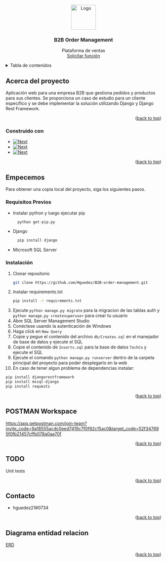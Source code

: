 <!-- PROJECT LOGO -->
<br />
<div align="center">
  <a href="https://www.tribuco.mx/">
    <img src="https://www.tribuco.mx/static/logo.png" alt="Logo" width="80" height="80">
  </a>

<h3 align="center">B2B Order Management</h3>

  <p align="center">
Plataforma de ventas  
    <br>
    <a href="https://github.com/Hguedez/B2B-order-management/issues">Solicitar función</a>
  </p>
</div>



<!-- TABLE OF CONTENTS -->
<details>
  <summary>Tabla de contenidos</summary>
  <ol>
    <li>
      <a href="#about-the-project">About The Project</a>
      <ul>
        <li><a href="#built-with">Built With</a></li>
      </ul>
    </li>
    <li>
      <a href="#getting-started">Getting Started</a>
      <ul>
        <li><a href="#prerequisites">Pre requisitos</a></li>
        <li><a href="#installation">Installation</a></li>
      </ul>
    </li>
    <li><a href="#usage">Usage</a></li>
    <li><a href="#roadmap">Roadmap</a></li>
    <li><a href="#todo">TODO</a></li>
    <li><a href="#contact">Contact</a></li>
    <li><a href="#acknowledgments">Acknowledgments</a></li>
  </ol>
</details>



<!-- ABOUT THE PROJECT -->
## Acerca del proyecto

Aplicación web para una empresa B2B que gestiona pedidos y productos para sus clientes. 
Se proporciona un caso de estudio para un cliente específico y se debe implementar la solución 
utilizando Django y Django Rest Framework.

<p align="right">(<a href="#top">back to top</a>)</p>



### Construido con

* [![Next][python-shield]][python-url]
* [![Next][sqlserver-shield]][sqlserver-shield]
* [![Next][django-shield]][django-url]

<p align="right">(<a href="#top">back to top</a>)</p>



<!-- GETTING STARTED -->
## Empecemos

Para obtener una copia local del proyecto, siga los siguientes pasos.

### Requisitos Previos

* Instalar python y luego ejecutar pip
  ```sh
    python get-pip.py
  ```
* Django
  ```sh
    pip install django
  ```
* Microsoft SQL Server

### Instalación

1. Clonar repositorio
   ```sh
   git clone https://github.com/Hguedez/B2B-order-management.git
   ```
2. Instalar requirements.txt
   ```sh
   pip install -r requirements.txt
   ```
3. Ejecute `python manage.py migrate` para la migracion de las tablas auth y `python manage.py createsuperuser` para crear tu usuario
4. Abre SQL Server Management Studio
5. Conéctese usando la autenticación de Windows
6. Haga click en `New Query`
7. Copie y pegue el contenido del archivo `db/Creates.sql` en el manejador de base de datos y ejecute el SQL
8. Copie el contenido de `Inserts.sql` para la base de datos `TechCo` y ejecute el SQL
9. Ejecute el comando `python manage.py runserver` dentro de la carpeta principal del proyecto para poder desplegarlo en la web
10. En caso de tener algun problema de dependencias instalar:
```sh
pip install djangorestframework
pip install mssql-django
pip install requests
```

<p align="right">(<a href="#top">back to top</a>)</p>

## POSTMAN Workspace
<a href="#">https://app.getpostman.com/join-team?invite_code=9a18555acdc0eed7419c7f0f92c15ac0&target_code=52f347695f0fb21457cffb078a0aa70f</a>

<p align="right">(<a href="#top">back to top</a>)</p>

<!-- TODO -->
## TODO
Unit tests

<p align="right">(<a href="#top">back to top</a>)</p>

<!-- CONTACT -->
## Contacto

* hguedez21#0734

<p align="right">(<a href="#top">back to top</a>)</p>



<!-- ACKNOWLEDGMENTS -->
## Diagrama entidad relacion
<a href="https://drive.google.com/file/d/1a_1CZyfjzjZubjyYOzGKUMxy6aDCnslg/view?usp=sharing" target="_blank">ERD</a>

<p align="right">(<a href="#top">back to top</a>)</p>



<!-- MARKDOWN LINKS & IMAGES -->
<!-- https://www.markdownguide.org/basic-syntax/#reference-style-links -->
[python-shield]: https://img.shields.io/badge/PYTHON-3.11-blue?style=for-the-badge&logo=python
[python-url]: https://www.python.org/downloads/release/python-3110/
[sqlserver-shield]: https://img.shields.io/badge/SQL%20SERVER-2022-red?style=for-the-badge&logo=microsoft%20sql%20server
[sqlserver-url]: https://www.microsoft.com/en-us/sql-server/sql-server-downloads
[django-shield]: https://img.shields.io/badge/DJANGO-4.2-white?style=for-the-badge&logo=django
[django-url]: https://www.djangoproject.com/download/
[erd-diagram]: https://drive.google.com/file/d/1a_1CZyfjzjZubjyYOzGKUMxy6aDCnslg/view?usp=sharing
